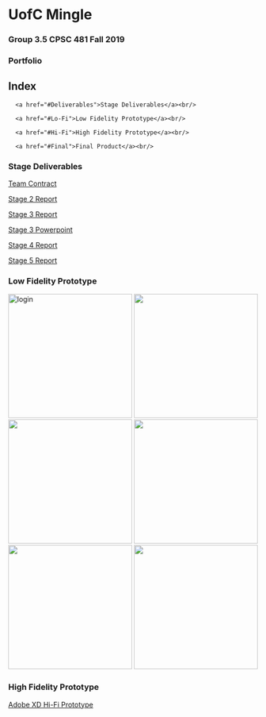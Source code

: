 # UofC Mingle
### Group 3.5 CPSC 481 Fall 2019
### Portfolio


## Index
<section>
  <nav id="nav">
   
      <a href="#Deliverables">Stage Deliverables</a><br/>
      
      <a href="#Lo-Fi">Low Fidelity Prototype</a><br/>
      
      <a href="#Hi-Fi">High Fidelity Prototype</a><br/>
      
      <a href="#Final">Final Product</a><br/>
      
  </nav>
</section>

<section id="Deliverables">
  <h3>Stage Deliverables</h3>
   <a href="https://colin-lacey.github.io/UofC-Mingle/pdf/TeamContract.pdf">Team Contract</a><br/>

   <a href="https://colin-lacey.github.io/UofC-Mingle/pdf/report.pdf">Stage 2 Report</a><br/>

   <a href="https://colin-lacey.github.io/UofC-Mingle/pdf/report3.pdf">Stage 3 Report</a><br/>
 
   <a href="https://colin-lacey.github.io/UofC-Mingle/pdf/ppt3.pptx">Stage 3 Powerpoint</a><br/>
 
   <a href="https://colin-lacey.github.io/UofC-Mingle/pdf/report4.pdf">Stage 4 Report</a><br/>
 
   <a href="https://colin-lacey.github.io/UofC-Mingle/pdf/report5.pdf">Stage 5 Report</a><br/>
</section> 


<section id="Lo-Fi">
  <h3>Low Fidelity Prototype</h3>
  <img src="https://colin-lacey.github.io/UofC-Mingle/images/login.jpg" width="250" alt="login">
  <img src="https://colin-lacey.github.io/UofC-Mingle/images/categories.jpg" width="250" alt="">
  <img src="https://colin-lacey.github.io/UofC-Mingle/images/scroll.jpg" width="250" alt="">
  <img src="https://colin-lacey.github.io/UofC-Mingle/images/clublisting.jpg" width="250" alt="">
  <img src="https://colin-lacey.github.io/UofC-Mingle/images/clubpage.jpg" width="250" alt="">
  <img src="https://colin-lacey.github.io/UofC-Mingle/images/map.jpg" width="250" alt="">
 </section>
<section id="Hi-Fi">
  <h3>High Fidelity Prototype</h3>
  <a href="https://colin-lacey.github.io/UofC-Mingle/pdf/report.pdf">Adobe XD Hi-Fi Prototype</a>
  

  

</section>

